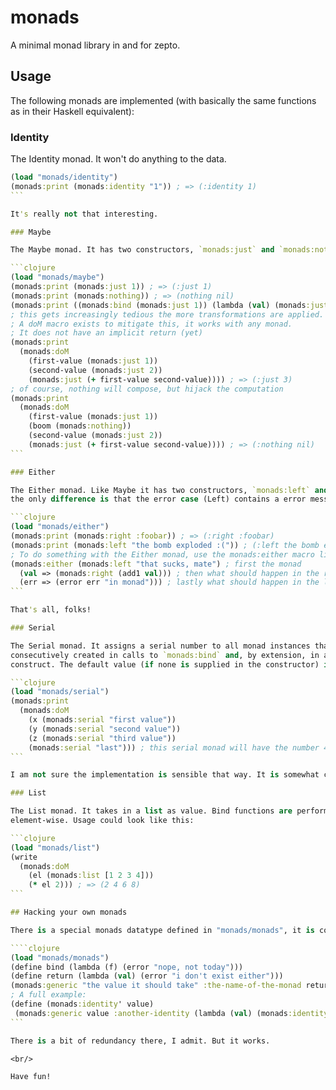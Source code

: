 # monads

A minimal monad library in and for zepto.

## Usage

The following monads are implemented (with basically the same functions as in their Haskell equivalent):

### Identity

The Identity monad. It won't do anything to the data.

````clojure
(load "monads/identity")
(monads:print (monads:identity "1")) ; => (:identity 1)
```

It's really not that interesting.

### Maybe

The Maybe monad. It has two constructors, `monads:just` and `monads:nothing`:

```clojure
(load "monads/maybe")
(monads:print (monads:just 1)) ; => (:just 1)
(monads:print (monads:nothing)) ; => (nothing nil)
(monads:print ((monads:bind (monads:just 1)) (lambda (val) (monads:just (add1 val))))) ; => (:just 2)
; this gets increasingly tedious the more transformations are applied.
; A doM macro exists to mitigate this, it works with any monad.
; It does not have an implicit return (yet)
(monads:print
  (monads:doM 
    (first-value (monads:just 1))
    (second-value (monads:just 2))
    (monads:just (+ first-value second-value)))) ; => (:just 3)
; of course, nothing will compose, but hijack the computation
(monads:print
  (monads:doM
    (first-value (monads:just 1))
    (boom (monads:nothing))
    (second-value (monads:just 2))
    (monads:just (+ first-value second-value)))) ; => (:nothing nil)
```

### Either

The Either monad. Like Maybe it has two constructors, `monads:left` and `monads:right`,
the only difference is that the error case (Left) contains a error message/object:

```clojure
(load "monads/either")
(monads:print (monads:right :foobar)) ; => (:right :foobar)
(monads:print (monads:left "the bomb exploded :(")) ; (:left the bomb exploded :()
; To do something with the Either monad, use the monads:either macro like so:
(monads:either (monads:left "that sucks, mate") ; first the monad
  (val => (monads:right (add1 val))) ; then what should happen in the right case
  (err => (error err "in monad"))) ; lastly what should happen in the left case
```

That's all, folks!

### Serial

The Serial monad. It assigns a serial number to all monad instances that are
consecutively created in calls to `monads:bind` and, by extension, in a `monads:doM`
construct. The default value (if none is supplied in the constructor) is 1.

```clojure
(load "monads/serial")
(monads:print
  (monads:doM
    (x (monads:serial "first value"))
    (y (monads:serial "second value"))
    (z (monads:serial "third value"))
    (monads:serial "last"))) ; this serial monad will have the number 4
```

I am not sure the implementation is sensible that way. It is somewhat convenient, though.

### List

The List monad. It takes in a list as value. Bind functions are performed
element-wise. Usage could look like this:

```clojure
(load "monads/list")
(write
  (monads:doM
    (el (monads:list [1 2 3 4]))
    (* el 2))) ; => (2 4 6 8)
```

## Hacking your own monads

There is a special monads datatype defined in "monads/monads", it is constructed like so:

````clojure
(load "monads/monads")
(define bind (lambda (f) (error "nope, not today")))
(define return (lambda (val) (error "i don't exist either")))
(monads:generic "the value it should take" :the-name-of-the-monad return bind)
; A full example:
(define (monads:identity' value)
 (monads:generic value :another-identity (lambda (val) (monads:identity val)) (lambda (f) (f value))))
```

There is a bit of redundancy there, I admit. But it works.

<br/>

Have fun!
